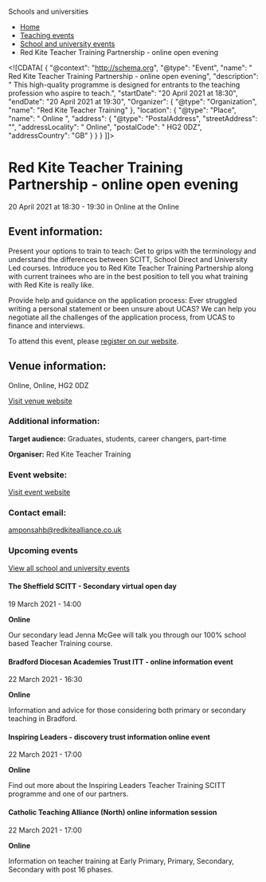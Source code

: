 Schools and universities

*   [Home](/)
*   [Teaching events](/teaching-events)
*   [School and university events](/teaching-events/training-provider-events)
*   Red Kite Teacher Training Partnership - online open evening

<!\[CDATA\[ { "@context": "http://schema.org", "@type": "Event", "name": " Red Kite Teacher Training Partnership - online open evening", "description": " This high-quality programme is designed for entrants to the teaching profession who aspire to teach.", "startDate": "20 April 2021 at 18:30", "endDate": "20 April 2021 at 19:30", "Organizer": { "@type": "Organization", "name": "Red Kite Teacher Training" }, "location": { "@type": "Place", "name": " Online ", "address": { "@type": "PostalAddress", "streetAddress": "", "addressLocality": " Online", "postalCode": " HG2 0DZ", "addressCountry": "GB" } } } \]\]>

Red Kite Teacher Training Partnership - online open evening
===========================================================

20 April 2021 at 18:30 - 19:30 in Online at the Online

Event information:
------------------

Present your options to train to teach: Get to grips with the terminology and understand the differences between SCITT, School Direct and University Led courses. Introduce you to Red Kite Teacher Training Partnership along with current trainees who are in the best position to tell you what training with Red Kite is really like.

Provide help and guidance on the application process: Ever struggled writing a personal statement or been unsure about UCAS? We can help you negotiate all the challenges of the application process, from UCAS to finance and interviews.

To attend this event, please [register on our website](https://www.eventbrite.co.uk/e/142509342279).

Venue information:
------------------

Online, Online, HG2 0DZ

[Visit venue website](https://redkiteteachertraining.co.uk/about/ "Online")

### Additional information:

**Target audience:** Graduates, students, career changers, part-time

**Organiser:** Red Kite Teacher Training

### Event website:

[Visit event website](https://www.eventbrite.co.uk/e/142509342279)

### Contact email:

[amponsahb@redkitealliance.co.uk](mailto:amponsahb@redkitealliance.co.uk)

### Upcoming events

[View all school and university events](/teaching-events/training-provider-events)

[](/teaching-events/training-provider-events/210319-the-sheffield-scitt-secondary-virtual-open-day)

#### The Sheffield SCITT - Secondary virtual open day

19 March 2021 - 14:00

**Online**

Our secondary lead Jenna McGee will talk you through our 100% school based Teacher Training course.

[](/teaching-events/training-provider-events/210322-bradford-diocesan-academies-trust-itt-online-information-event)

#### Bradford Diocesan Academies Trust ITT - online information event

22 March 2021 - 16:30

**Online**

Information and advice for those considering both primary or secondary teaching in Bradford.

[](/teaching-events/training-provider-events/210322-inspiring-leaders-discovery-trust-information-online-event)

#### Inspiring Leaders - discovery trust information online event

22 March 2021 - 17:00

**Online**

Find out more about the Inspiring Leaders Teacher Training SCITT programme and one of our partners.

[](/teaching-events/training-provider-events/210322-catholic-teaching-alliance-north-online-information-session)

#### Catholic Teaching Alliance (North) online information session

22 March 2021 - 17:00

**Online**

Information on teacher training at Early Primary, Primary, Secondary, Secondary with post 16 phases.
